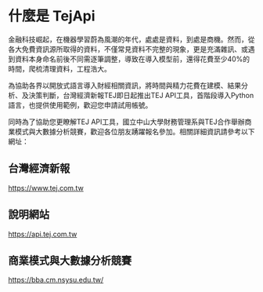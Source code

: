 # 什麼是 TejApi
金融科技崛起，在機器學習蔚為風潮的年代，處處是資料，到處是商機。然而，從各大免費資訊源所取得的資料，不僅常見資料不完整的現象，更是充滿雜訊、或遇到資料本身命名前後不同需逐筆調整，導致在導入模型前，還得花費至少40%的時間，爬梳清理資料，工程浩大。

為協助各界以開放式語言導入財經相關資訊，將時間與精力花費在建模、結果分析、及決策判斷，台灣經濟新報TEJ即日起推出TEJ API工具，首階段導入Python語言，也提供使用範例，歡迎您申請試用帳號。

同時為了協助您更瞭解TEJ API工具，國立中山大學財務管理系與TEJ合作舉辦商業模式與大數據分析競賽，歡迎各位朋友踴躍報名參加。相關詳細資訊請參考以下網址：

## 台灣經濟新報
https://www.tej.com.tw
## 說明網站
https://api.tej.com.tw
## 商業模式與大數據分析競賽
https://bba.cm.nsysu.edu.tw/
